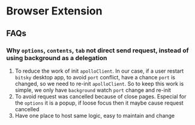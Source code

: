 # Browser Extension

## FAQs

### Why `options`, `contents`, `tab` not direct send request, instead of using background as a delegation

1. To reduce the work of init `apolloClient`. In our case, if a user restart `bitsky` desktop app, to avoid `port` conflict, have a chance `port` is changed, so we need to re-init `apolloClient`. So to keep this work is simple, we only have `background` watch `port` change and re-init
2. To avoid request was cancelled because of close pages. Especial for the `options` it is a popup, if loose focus then it maybe cause request cancelled
3. Have one place to host same logic, easy to maintain and change
